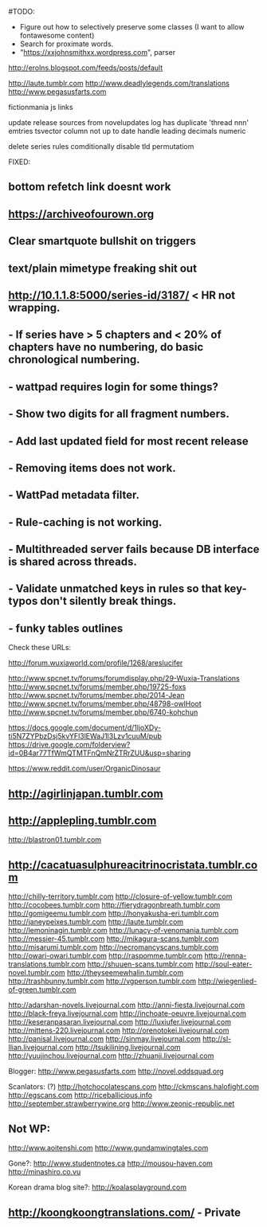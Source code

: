 #TODO:
 - Figure out how to selectively preserve some classes (I want to allow fontawesome content)
 - Search for proximate words.
 - "https://xxjohnsmithxx.wordpress.com", parser

 
 
http://erolns.blogspot.com/feeds/posts/default 

http://laute.tumblr.com
http://www.deadlylegends.com/translations
http://www.pegasusfarts.com

fictionmania js links 
 
update release sources from novelupdates
log has duplicate 'thread nnn' emtries 
tsvector column not up to date
handle leading decimals numeric

delete series
rules comditionally disable tld permutatiom

 FIXED:
 ## bottom refetch link doesnt work
 ## https://archiveofourown.org
 ## Clear smartquote bullshit on triggers 
 ## text/plain mimetype freaking shit out
 ## http://10.1.1.8:5000/series-id/3187/ < HR not wrapping.
 ## - If series have > 5 chapters and < 20% of chapters have no numbering, do basic chronological numbering.
 ## - wattpad requires login for some things?
 ## - Show two digits for all fragment numbers.
 ## - Add last updated field for most recent release
 ## - Removing items does not work.
 ## - WattPad metadata filter.
 ## - Rule-caching is not working.
 ## - Multithreaded server fails because DB interface is shared across threads.
 ## - Validate unmatched keys in rules so that key-typos don't silently break things.
 ## - funky tables outlines


Check these URLs:



http://forum.wuxiaworld.com/profile/1268/areslucifer

http://www.spcnet.tv/forums/forumdisplay.php/29-Wuxia-Translations
http://www.spcnet.tv/forums/member.php/19725-foxs
http://www.spcnet.tv/forums/member.php/2014-Jean
http://www.spcnet.tv/forums/member.php/48798-owlHoot
http://www.spcnet.tv/forums/member.php/6740-kohchun

https://docs.google.com/document/d/1ljoXDy-ti5N7ZYPbzDsj5kvYFl3lEWaJ1l3Lzv1cuuM/pub
https://drive.google.com/folderview?id=0B4ar77TfWmQTMTFnQmNrZTRrZUU&usp=sharing

https://www.reddit.com/user/OrganicDinosaur


## http://agirlinjapan.tumblr.com
## http://applepling.tumblr.com
http://blastron01.tumblr.com
## http://cacatuasulphureacitrinocristata.tumblr.com
http://chilly-territory.tumblr.com
http://closure-of-yellow.tumblr.com
http://cocobees.tumblr.com
http://fierydragonbreath.tumblr.com
http://gomigeemu.tumblr.com
http://honyakusha-eri.tumblr.com
http://janeypeixes.tumblr.com
http://laute.tumblr.com
http://lemoninagin.tumblr.com
http://lunacy-of-venomania.tumblr.com
http://messier-45.tumblr.com
http://mikagura-scans.tumblr.com
http://misarumi.tumblr.com
http://necromancyscans.tumblr.com
http://owari-owari.tumblr.com
http://raspomme.tumblr.com
http://renna-translations.tumblr.com
http://shuuen-scans.tumblr.com
http://soul-eater-novel.tumblr.com
http://theyseemewhalin.tumblr.com
http://trashbunny.tumblr.com
http://vgperson.tumblr.com
http://wiegenlied-of-green.tumblr.com


http://adarshan-novels.livejournal.com
http://anni-fiesta.livejournal.com
http://black-freya.livejournal.com
http://inchoate-oeuvre.livejournal.com
http://keseranpasaran.livejournal.com
http://luxiufer.livejournal.com
http://mittens-220.livejournal.com
http://orenotokei.livejournal.com
http://panisal.livejournal.com
http://sinmay.livejournal.com
http://sl-llian.livejournal.com
http://tsukilining.livejournal.com
http://yuujinchou.livejournal.com
http://zhuanji.livejournal.com




Blogger: 
http://www.pegasusfarts.com
http://novel.oddsquad.org


Scanlators: (?)
http://hotchocolatescans.com
http://ckmscans.halofight.com
http://egscans.com
http://riceballicious.info
http://september.strawberrywine.org
http://www.zeonic-republic.net

## Not WP:
http://www.aoitenshi.com
http://www.gundamwingtales.com


Gone?:
http://www.studentnotes.ca
http://mousou-haven.com
http://minashiro.co.vu

Korean drama blog site?:
http://koalasplayground.com


## http://koongkoongtranslations.com/ - Private